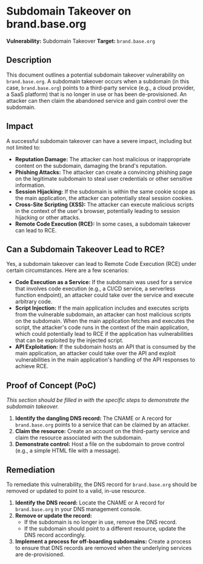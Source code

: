 # Subdomain Takeover on brand.base.org

**Vulnerability:** Subdomain Takeover
**Target:** `brand.base.org`

## Description

This document outlines a potential subdomain takeover vulnerability on `brand.base.org`. A subdomain takeover occurs when a subdomain (in this case, `brand.base.org`) points to a third-party service (e.g., a cloud provider, a SaaS platform) that is no longer in use or has been de-provisioned. An attacker can then claim the abandoned service and gain control over the subdomain.

## Impact

A successful subdomain takeover can have a severe impact, including but not limited to:

*   **Reputation Damage:** The attacker can host malicious or inappropriate content on the subdomain, damaging the brand's reputation.
*   **Phishing Attacks:** The attacker can create a convincing phishing page on the legitimate subdomain to steal user credentials or other sensitive information.
*   **Session Hijacking:** If the subdomain is within the same cookie scope as the main application, the attacker can potentially steal session cookies.
*   **Cross-Site Scripting (XSS):** The attacker can execute malicious scripts in the context of the user's browser, potentially leading to session hijacking or other attacks.
*   **Remote Code Execution (RCE):** In some cases, a subdomain takeover can lead to RCE.

## Can a Subdomain Takeover Lead to RCE?

Yes, a subdomain takeover can lead to Remote Code Execution (RCE) under certain circumstances. Here are a few scenarios:

*   **Code Execution as a Service:** If the subdomain was used for a service that involves code execution (e.g., a CI/CD service, a serverless function endpoint), an attacker could take over the service and execute arbitrary code.
*   **Script Injection:** If the main application includes and executes scripts from the vulnerable subdomain, an attacker can host malicious scripts on the subdomain. When the main application fetches and executes the script, the attacker's code runs in the context of the main application, which could potentially lead to RCE if the application has vulnerabilities that can be exploited by the injected script.
*   **API Exploitation:** If the subdomain hosts an API that is consumed by the main application, an attacker could take over the API and exploit vulnerabilities in the main application's handling of the API responses to achieve RCE.

## Proof of Concept (PoC)

*This section should be filled in with the specific steps to demonstrate the subdomain takeover.*

1.  **Identify the dangling DNS record:** The CNAME or A record for `brand.base.org` points to a service that can be claimed by an attacker.
2.  **Claim the resource:** Create an account on the third-party service and claim the resource associated with the subdomain.
3.  **Demonstrate control:** Host a file on the subdomain to prove control (e.g., a simple HTML file with a message).

## Remediation

To remediate this vulnerability, the DNS record for `brand.base.org` should be removed or updated to point to a valid, in-use resource.

1.  **Identify the DNS record:** Locate the CNAME or A record for `brand.base.org` in your DNS management console.
2.  **Remove or update the record:**
    *   If the subdomain is no longer in use, remove the DNS record.
    *   If the subdomain should point to a different resource, update the DNS record accordingly.
3.  **Implement a process for off-boarding subdomains:** Create a process to ensure that DNS records are removed when the underlying services are de-provisioned.
